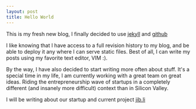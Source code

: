```yaml
--- 
layout: post
title: Hello World 
---
```


This is my fresh new blog, I finally decided to use [jekyll](https://github.com/mojombo/jekyll) 
and [github](http://pages.github.com/)

I like knowing that I have access to a full revision history to my blog, and be able 
to deploy it any where I can serve static files. Best of all, I can write my posts using my favorite 
text editor, VIM :).

By the way, I have also decided to start writing more often about stuff. 
It's a special time in my life, I am currently working with a great team on great ideas. 
Riding the entrepreneurship wave of startups in a completely different (and insanely more difficult) context than in Silicon Valley.

I will be writing about our startup and current project [jib.li](http://jib.li)
